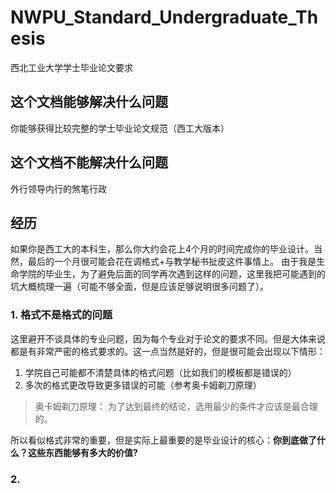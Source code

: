 # NWPU_Standard_Undergraduate_Thesis
西北工业大学学士毕业论文要求
## 这个文档能够解决什么问题
你能够获得比较完整的学士毕业论文规范（西工大版本）
## 这个文档不能解决什么问题
外行领导内行的煞笔行政
## 经历
如果你是西工大的本科生，那么你大约会花上4个月的时间完成你的毕业设计。当然，最后的一个月很可能会花在调格式+与教学秘书扯皮这件事情上。
由于我是生命学院的毕业生，为了避免后面的同学再次遇到这样的问题，这里我把可能遇到的坑大概梳理一遍（可能不够全面，但是应该足够说明很多问题了）。
### 1. 格式不是格式的问题
这里避开不谈具体的专业问题，因为每个专业对于论文的要求不同。但是大体来说都是有非常严密的格式要求的。这一点当然是好的，但是很可能会出现以下情形：

1. 学院自己可能都不清楚具体的格式问题（比如我们的模板都是错误的）
2. 多次的格式更改导致更多错误的可能（参考奥卡姆剃刀原理）

> 奥卡姆剃刀原理： 为了达到最终的结论，选用最少的条件才应该是最合理的。


所以看似格式非常的重要，但是实际上最重要的是毕业设计的核心：**你到底做了什么？这些东西能够有多大的价值?**

### 2. 